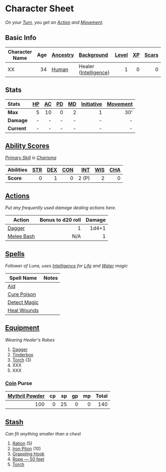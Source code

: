 # Character Sheet

*On your [Turn](../../Game%20Procedures/Core%20Procedures/Turn.md), you get an [Action](../../Game%20Procedures/Core%20Procedures/Action.md) and [Movement](../../Game%20Procedures/Combat/Movement.md).*

## Basic Info

| Character Name | Age | [Ancestry](../../Player%20Characters/Ancenstries/Ancestry.md)                          | [Background](../../Player%20Characters/Backgrounds/Background.md)                         | [Level](../../Player%20Characters/Derived%20Statistics/Level.md) | [XP](../../Player%20Characters/Derived%20Statistics/Experience%20Points.md) | [Scars](../../Player%20Characters/Derived%20Statistics/Scars.md) |
| -------------- | --: | :------------------------------------------------------------------------------------- | :---------------------------------------------------------------------------------------- | ---------------------------------------------------------------: | --------------------------------------------------------------------------: | ---------------------------------------------------------------: |
| XX             |  34 | [Human](../../Player%20Characters/Ancenstries/The%20People%20of%20Mithrinia/Humans.md) | Healer ([Intelligence](../../Player%20Characters/The%20Ability%20Scores/Intelligence.md)) |                                                                1 |                                                                           0 |                                                                0 |

## Stats

| Stats       | [HP](../../Player%20Characters/Derived%20Statistics/Hit%20Points.md) | [AC](../../Player%20Characters/Derived%20Statistics/Armor%20Class.md) | [PD](../../Player%20Characters/Derived%20Statistics/Physical%20Defense.md) | [MD](../../Player%20Characters/Derived%20Statistics/Mental%20Defense.md) | [Initiative](../../Game%20Procedures/Combat/Initiative.md) | [Movement](../../Game%20Procedures/Combat/Movement.md) |
| :---------- | -------------------------------------------------------------------: | --------------------------------------------------------------------: | -------------------------------------------------------------------------: | -----------------------------------------------------------------------: | ---------------------------------------------------------: | -----------------------------------------------------: |
| **Max**     |                                                                    5 |                                                                    10 |                                                                          0 |                                                                        2 |                                                          1 |                                                    30' |
| **Damage**  |                                                                    - |                                                                     - |                                                                          - |                                                                        - |                                                          - |                                                      - |
| **Current** |                                                                    - |                                                                     - |                                                                          - |                                                                        - |                                                          - |                                                      - |

## [Ability Scores](../../Player%20Characters/The%20Ability%20Scores/Ability%20Scores.md)

*[Primary Skill](../../Player%20Characters/Backgrounds/Primary%20Skill.md) is [Charisma](../../Player%20Characters/The%20Ability%20Scores/Charisma.md)*

| Abilities | [STR](../../Player%20Characters/The%20Ability%20Scores/Strength.md) | [DEX](../../Player%20Characters/The%20Ability%20Scores/Dexterity.md) | [CON](../../Player%20Characters/The%20Ability%20Scores/Constitution.md) | [INT](../../Player%20Characters/The%20Ability%20Scores/Intelligence.md) | [WIS](../../Player%20Characters/The%20Ability%20Scores/Wisdom.md)<br> | [CHA](../../Player%20Characters/The%20Ability%20Scores/Charisma.md)<br> |
| :-------- | ------------------------------------------------------------------: | -------------------------------------------------------------------: | ----------------------------------------------------------------------: | ----------------------------------------------------------------------: | --------------------------------------------------------------------: | ----------------------------------------------------------------------: |
| **Score** |                                                                   0 |                                                                    1 |                                                                       0 |                                                                   2 (P) |                                                                     2 |                                                                       0 |

## [Actions](../../Game%20Procedures/Core%20Procedures/Action.md)

*Put any frequently used damage dealing actions here.*

| Action                                                                           | Bonus to d20 roll | Damage |
| -------------------------------------------------------------------------------- | ----------------: | -----: |
| [Dagger](../../Items%20and%20Gear/Weapons/Melee%20Weapons/Throwable%20Weapon.md) |                 1 |  1d4+1 |
| [Melee Bash](../../Game%20Procedures/Combat/Melee%20Attack.md#Melee%20Bash)      |               N/A |      1 |

## [Spells](../../Magic/Spells.md)

*Follower of Luna, uses [Intelligence](../../Player%20Characters/The%20Ability%20Scores/Intelligence.md) for [Life](../../Magic/Spells/Spell%20Domains/Life.md) and [Water](../../Magic/Spells/Spell%20Domains/Water.md) magic*

| Spell Name                                                                         | Notes |
| ---------------------------------------------------------------------------------- | ----- |
| [Aid](../../Magic/Spells/Spells%20by%20Level/Level%201/Aid.md)                     |       |
| [Cure Poison](../../Magic/Spells/Spells%20by%20Level/Level%201/Cure%20Poison.md)   |       |
| [Detect Magic](../../Magic/Spells/Spells%20by%20Level/Level%201/Detect%20Magic.md) |       |
| [Heal Wounds](../../Magic/Spells/Spells%20by%20Level/Level%201/Heal%20Wounds.md)   |       |

## [Equipment](../../Player%20Characters/Derived%20Statistics/Equipment.md)

*Wearing Healer's Robes*
1. [Dagger](../../Items%20and%20Gear/Weapons/Melee%20Weapons/Throwable%20Weapon.md)
2. [Tinderbox](../../Items%20and%20Gear/Gear/10%20Coins/Tinderbox.md)
3. [Torch](../../Items%20and%20Gear/Gear/1%20Coin/Torch.md) (3)
4. XXX
5. XXX

### [Coin](../Economy/Coins.md) Purse

| [Mythril Powder](../../Magic/Spellcasting/Mythril.md) |  cp |  sp |  gp |  mp | Total |
| ----------------------------------------------------: | --: | --: | --: | --: | ----: |
|                                                   100 |   0 |  25 |   0 |   0 |   140 |

## [Stash](../../Player%20Characters/Derived%20Statistics/Stash.md)

*Can fit anything smaller than a chest*

1. [Ration](../../Items%20and%20Gear/Gear/1%20Coin/Ration.md) (5)
2. [Iron Piton](../../Items%20and%20Gear/Gear/10%20Coins/Iron%20Piton.md) (10)
3. [Grappling Hook](../../Items%20and%20Gear/Gear/25%20Coins/Grappling%20Hook.md)
4. [Rope — 50 feet](../../Items%20and%20Gear/Gear/50%20Coins/Rope%20—%2050%20feet.md)
5. [Torch](../../Items%20and%20Gear/Gear/1%20Coin/Torch.md)
